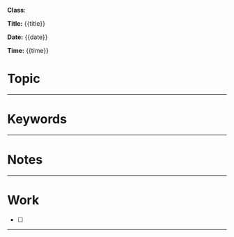 **Class**: 

**Title:** {{title}}

**Date:** {{date}}

**Time:** {{time}}


# Topic



---
# Keywords



--- 
# Notes



---
# Work

- [ ] 

---
